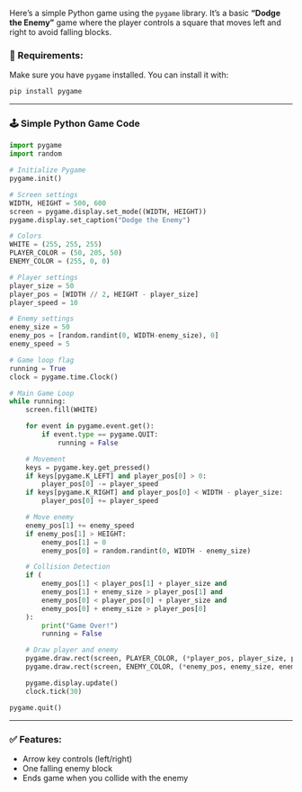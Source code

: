 Here’s a simple Python game using the `pygame` library. It’s a basic **“Dodge the Enemy”** game where the player controls a square that moves left and right to avoid falling blocks.

### 🔹 Requirements:

Make sure you have `pygame` installed. You can install it with:

```bash
pip install pygame
```

---

### 🕹️ Simple Python Game Code

```python
import pygame
import random

# Initialize Pygame
pygame.init()

# Screen settings
WIDTH, HEIGHT = 500, 600
screen = pygame.display.set_mode((WIDTH, HEIGHT))
pygame.display.set_caption("Dodge the Enemy")

# Colors
WHITE = (255, 255, 255)
PLAYER_COLOR = (50, 205, 50)
ENEMY_COLOR = (255, 0, 0)

# Player settings
player_size = 50
player_pos = [WIDTH // 2, HEIGHT - player_size]
player_speed = 10

# Enemy settings
enemy_size = 50
enemy_pos = [random.randint(0, WIDTH-enemy_size), 0]
enemy_speed = 5

# Game loop flag
running = True
clock = pygame.time.Clock()

# Main Game Loop
while running:
    screen.fill(WHITE)

    for event in pygame.event.get():
        if event.type == pygame.QUIT:
            running = False

    # Movement
    keys = pygame.key.get_pressed()
    if keys[pygame.K_LEFT] and player_pos[0] > 0:
        player_pos[0] -= player_speed
    if keys[pygame.K_RIGHT] and player_pos[0] < WIDTH - player_size:
        player_pos[0] += player_speed

    # Move enemy
    enemy_pos[1] += enemy_speed
    if enemy_pos[1] > HEIGHT:
        enemy_pos[1] = 0
        enemy_pos[0] = random.randint(0, WIDTH - enemy_size)

    # Collision Detection
    if (
        enemy_pos[1] < player_pos[1] + player_size and
        enemy_pos[1] + enemy_size > player_pos[1] and
        enemy_pos[0] < player_pos[0] + player_size and
        enemy_pos[0] + enemy_size > player_pos[0]
    ):
        print("Game Over!")
        running = False

    # Draw player and enemy
    pygame.draw.rect(screen, PLAYER_COLOR, (*player_pos, player_size, player_size))
    pygame.draw.rect(screen, ENEMY_COLOR, (*enemy_pos, enemy_size, enemy_size))

    pygame.display.update()
    clock.tick(30)

pygame.quit()
```

---

### ✅ Features:

* Arrow key controls (left/right)
* One falling enemy block
* Ends game when you collide with the enemy
